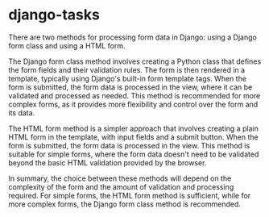 # django-tasks

There are two methods for processing form data in Django: using a Django form class and using a HTML form.

The Django form class method involves creating a Python class that defines the form fields and their validation rules. The form is then rendered in a template, typically using Django's built-in form template tags. When the form is submitted, the form data is processed in the view, where it can be validated and processed as needed. This method is recommended for more complex forms, as it provides more flexibility and control over the form and its data.

The HTML form method is a simpler approach that involves creating a plain HTML form in the template, with input fields and a submit button. When the form is submitted, the form data is processed in the view. This method is suitable for simple forms, where the form data doesn't need to be validated beyond the basic HTML validation provided by the browser.

In summary, the choice between these methods will depend on the complexity of the form and the amount of validation and processing required. For simple forms, the HTML form method is sufficient, while for more complex forms, the Django form class method is recommended.
